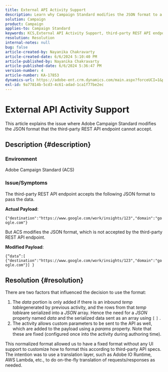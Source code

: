 ```yaml
---
title: External API Activity Support
description: Learn why Campaign Standard modifies the JSON format to a payload that is not accepted by the third-party REST API endpoint.
solution: Campaign
product: Campaign
applies-to: Campaign Standard
keywords: KCS,External API Activity Support, third-party REST API endpoint, ACS, Campaign Standard
resolution: Resolution
internal-notes: null
bug: false
article-created-by: Nayanika Chakravarty
article-created-date: 6/6/2024 5:10:40 PM
article-published-by: Nayanika Chakravarty
article-published-date: 6/6/2024 5:36:47 PM
version-number: 4
article-number: KA-17853
dynamics-url: https://adobe-ent.crm.dynamics.com/main.aspx?forceUCI=1&pagetype=entityrecord&etn=knowledgearticle&id=0f299ab2-2724-ef11-840a-00224809adb3
exl-id: 9a77814b-5cd3-4c61-adad-1ca1f77be2ec
---
```

# External API Activity Support


This article explains the issue where Adobe Campaign Standard modifies the JSON format that the third-party REST API endpoint cannot accept.

## Description {#description}


### <b>Environment</b>

Adobe Campaign Standard (ACS)

### <b>Issue/Symptoms</b>

The third-party REST API endpoint accepts the following JSON format to pass the data.

<b>Actual Payload</b>:

`{"destination":"https://www.google.com/work/insights/123","domain":"google.com"}`



But ACS modifies the JSON format, which is not accepted by the third-party REST API endpoint.

<b>Modified Payload</b>:

`{“data”:[ {"destination":"https://www.google.com/work/insights/123","domain":"google.com"}] }`




## Resolution {#resolution}


There are two factors that influenced the decision to use the format:

1. The *data* portion is only added if there is an inbound *temp table*generated by previous activity, and the rows from that *temp table*are serialized into a *JSON* array. Hence the need for a *JSON* property named *data* and the serialized data sent as an array using `[` `]` .
2. The activity allows custom parameters to be sent to the API as well, which are added to the payload using a *params* property. Note that these are fixed (configured once into the activity during authoring time).


This normalized format allowed us to have a fixed format without any UI support to customize how to format this according to third-party API specs. The intention was to use a translation layer, such as Adobe IO Runtime, AWS Lambda, etc., to do on-the-fly translation of requests/responses as needed.
